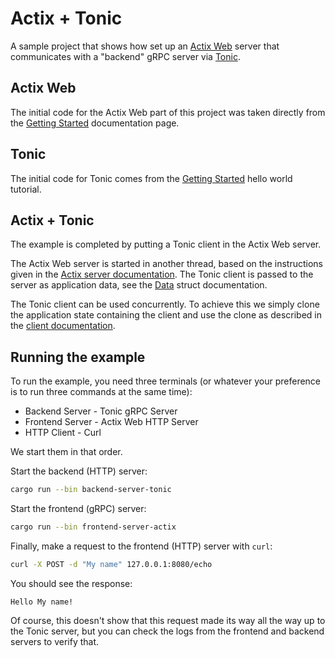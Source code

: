 # Actix + Tonic

A sample project that shows how set up an [Actix
Web](https://github.com/actix/actix-web) server that communicates with a
"backend" gRPC server via [Tonic](https://github.com/hyperium/tonic).

## Actix Web

The initial code for the Actix Web part of this project was taken directly from
the [Getting Started](https://actix.rs/docs/getting-started/) documentation
page.

## Tonic

The initial code for Tonic comes from the [Getting
Started](https://github.com/hyperium/tonic/blob/master/examples/helloworld-tutorial.md)
hello world tutorial.

## Actix + Tonic

The example is completed by putting a Tonic client in the Actix Web server. 

The Actix Web server is started in another thread, based on the instructions
given in the [Actix server documentation](https://actix.rs/docs/server/). The
Tonic client is passed to the server as application data, see the
[Data](https://docs.rs/actix-web/3.3.2/actix_web/web/struct.Data.html) struct
documentation.

The Tonic client can be used concurrently. To achieve this we simply clone the
application state containing the client and use the clone as described in the
[client
documentation](https://docs.rs/tonic/0.5.2/tonic/client/index.html#concurrent-usage).

## Running the example

To run the example, you need three terminals (or whatever your preference is to
run three commands at the same time):
* Backend Server - Tonic gRPC Server
* Frontend Server - Actix Web HTTP Server
* HTTP Client - Curl

We start them in that order.

Start the backend (HTTP) server:

```sh
cargo run --bin backend-server-tonic
```

Start the frontend (gRPC) server:

```sh
cargo run --bin frontend-server-actix
```

Finally, make a request to the frontend (HTTP) server with `curl`:

```sh
curl -X POST -d "My name" 127.0.0.1:8080/echo
```

You should see the response:

```
Hello My name!
```

Of course, this doesn't show that this request made its way all the way up to
the Tonic server, but you can check the logs from the frontend and backend
servers to verify that.
